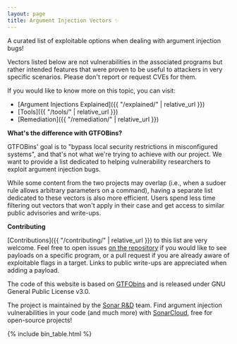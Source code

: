 ```yaml
---
layout: page
title: Argument Injection Vectors ✨
---
```


A curated list of exploitable options when dealing with argument injection bugs!

Vectors listed below are not vulnerabilities in the associated programs but rather intended features that were proven to be useful to attackers in very specific scenarios. Please don't report or request CVEs for them.

If you would like to know more on this topic, you can visit:

- [Argument Injections Explained]({{ "/explained/" | relative_url }})
- [Tools]({{ "/tools/" | relative_url }})
- [Remediation]({{ "/remediation/" | relative_url }})

**What's the difference with GTFOBins?**

GTFOBins' goal is to "bypass local security restrictions in misconfigured systems", and that's not what we're trying to achieve with our project. We want to provide a list dedicated to helping vulnerability researchers to exploit argument injection bugs. 

While some content from the two projects may overlap (i.e., when a sudoer rule allows arbitrary parameters on a command), having a separate list dedicated to these vectors is also more efficient. Users spend less time filtering out vectors that won't apply in their case and get access to similar public advisories and write-ups. 

**Contributing**

[Contributions]({{ "/contributing/" | relative_url }}) to this list are very welcome. Feel free to open issues [on the repository](https://github.com/SonarSource/argument-injection-vectors) if you would like to see payloads on a specific program, or a pull request if you are already aware of exploitable flags in a target. Links to public write-ups are appreciated when adding a payload. 

The code of this website is based on [GTFObins](https://gtfobins.github.io/) and is released under GNU General Public License v3.0.

The project is maintained by the [Sonar R&D](https://twitter.com/Sonar_Research) team. Find argument injection vulnerabilities in your code (and much more) with 
[SonarCloud](https://sonarcloud.io/), free for open-source projects! 

{% include bin_table.html %}
